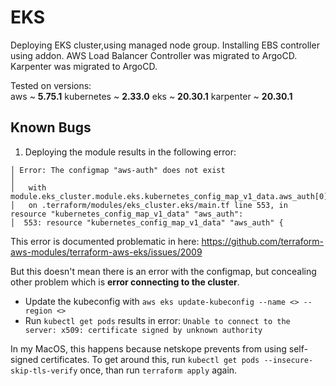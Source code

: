# EKS
Deploying EKS cluster,using managed node group.
Installing EBS controller using addon.
AWS Load Balancer Controller was migrated to ArgoCD.
Karpenter was migrated to ArgoCD.

Tested on versions:  
aws ~ **5.75.1**
kubernetes ~ **2.33.0**
eks ~ **20.30.1**
karpenter ~ **20.30.1**

## Known Bugs
1. Deploying the module results in the following error:
```
│ Error: The configmap "aws-auth" does not exist
│ 
│   with module.eks_cluster.module.eks.kubernetes_config_map_v1_data.aws_auth[0],
│   on .terraform/modules/eks_cluster.eks/main.tf line 553, in resource "kubernetes_config_map_v1_data" "aws_auth":
│  553: resource "kubernetes_config_map_v1_data" "aws_auth" {
```

This error is documented problematic in here: https://github.com/terraform-aws-modules/terraform-aws-eks/issues/2009

But this doesn't mean there is an error with the configmap, but concealing other problem which is **error connecting to the cluster**.

* Update the kubeconfig with ```aws eks update-kubeconfig --name <> --region <>```
* Run ```kubectl get pods``` results in error: ```Unable to connect to the server: x509: certificate signed by unknown authority```

In my MacOS, this happens because netskope prevents from using self-signed certificates.
To get around this, run ```kubectl get pods --insecure-skip-tls-verify``` once, than run ```terraform apply``` again.

